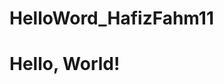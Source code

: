 # HelloWord_HafizFahm11
<!DOCTYPE html>
<html lang="id">
<head>
    <meta charset="UTF-8">
    <title>Hello World</title>
</head>
<body>
    <h1>Hello, World!</h1>
</body>
</html>
